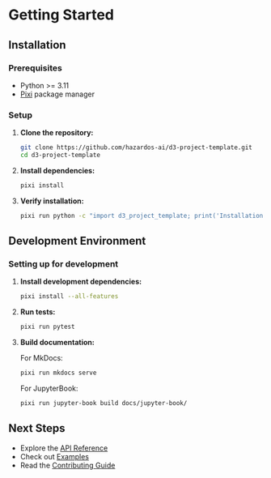 # Getting Started

## Installation

### Prerequisites

- Python >= 3.11
- [Pixi](https://pixi.sh/) package manager

### Setup

1. **Clone the repository:**
   ```bash
   git clone https://github.com/hazardos-ai/d3-project-template.git
   cd d3-project-template
   ```

2. **Install dependencies:**
   ```bash
   pixi install
   ```

3. **Verify installation:**
   ```bash
   pixi run python -c "import d3_project_template; print('Installation successful!')"
   ```

## Development Environment

### Setting up for development

1. **Install development dependencies:**
   ```bash
   pixi install --all-features
   ```

2. **Run tests:**
   ```bash
   pixi run pytest
   ```

3. **Build documentation:**
   
   For MkDocs:
   ```bash
   pixi run mkdocs serve
   ```
   
   For JupyterBook:
   ```bash
   pixi run jupyter-book build docs/jupyter-book/
   ```

## Next Steps

- Explore the [API Reference](api/index.md)
- Check out [Examples](examples/index.md)
- Read the [Contributing Guide](contributing.md)
